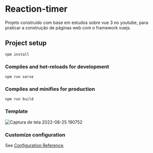 # Reaction-timer

Projeto construído com base em estudos sobre vue 3 no youtube, para praticar a construção de páginas web com o framework vuejs.

## Project setup
```
npm install
```

### Compiles and hot-reloads for development
```
npm run serve
```

### Compiles and minifies for production
```
npm run build
```

###  Template

![Captura de tela 2022-08-25 190752](https://user-images.githubusercontent.com/101053966/186777611-de6dfed6-3c33-4325-b33a-fb5f655b6954.jpg)

### Customize configuration
See [Configuration Reference](https://cli.vuejs.org/config/).
